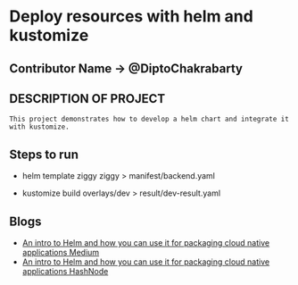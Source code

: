 # Deploy resources with helm and kustomize

## Contributor Name -> @DiptoChakrabarty

## DESCRIPTION OF PROJECT
```
This project demonstrates how to develop a helm chart and integrate it with kustomize.
```

## Steps to run

- helm template ziggy ziggy > manifest/backend.yaml

- kustomize build overlays/dev > result/dev-result.yaml

## Blogs

- [An intro to Helm and how you can use it for packaging cloud native applications Medium](https://diptochakrabarty.medium.com/an-intro-to-helm-and-how-you-can-use-it-for-packaging-cloud-native-applications-c51081204fda)
- [An intro to Helm and how you can use it for packaging cloud native applications HashNode](https://dipchak.hashnode.dev/an-intro-to-helm-and-how-you-can-use-it-for-packaging-cloud-native-applications)
